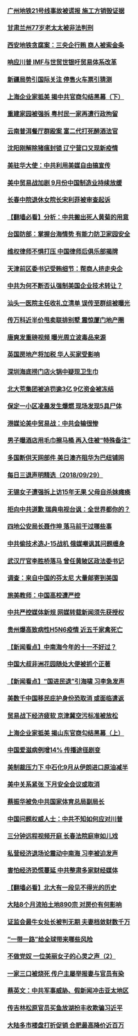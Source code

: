 #### [广州地铁21号线事故被谎报 施工方销毁证据](../pages/nsc413/n10752337.md) 

#### [甘肃兰州77岁老太太被非法判刑](../pages/nsc413/n10752231.md) 

#### [西安地铁贪腐案：三央企行贿 商人被索金条](../pages/nsc413/n10752192.md) 

#### [响应川普  IMF与世贸世银吁贸易体系改革](../pages/nsc413/n10752239.md) 

#### [新疆局势引国际关注 停售火车票引猜测](../pages/nsc413/n10752122.md) 

#### [上海企业家抵美 揭中共官商勾结黑幕（下）](../pages/nsc413/n10749183.md) 

#### [重建家园被强拆 粤村民一家再遭行政拘留](../pages/nsc413/n10752129.md) 

#### [云南普洱餐厅群殴案 富二代打死醉酒法官](../pages/nsc413/n10752157.md) 

#### [沈阳刚解除猪瘟封锁 辽宁营口又现新疫情](../pages/nsc413/n10752009.md) 

#### [美驻华大使：中共利用美媒自由搞宣传](../pages/nsc413/n10752069.md) 

#### [美中贸易战加剧 9月份中国制造业持续放缓](../pages/nsc413/n10751983.md) 

#### [长春中院退休女院长宋利菲被审查起诉](../pages/nsc413/n10751827.md) 

#### [【翻墙必看】分析：中共搬出死人黄菊的用意](../pages/nsc413/n10751047.md) 

#### [台国防部：掌握台海情势 有能力防卫家园安全](../pages/nsc413/n10751930.md) 

#### [维权律师不惧打压 中国律师后俱乐部揭牌](../pages/nsc413/n10751755.md) 

#### [天津前区委书记受贿细节：帮商人挤走央企](../pages/nsc413/n10751734.md) 

#### [中共为何不断否认强制美国企业技术转让？](../pages/nsc413/n10750697.md) 

#### [汕头一医院主任收礼立清单 误传至群组被曝光](../pages/nsc413/n10751560.md) 

#### [传万科近半价甩卖联排别墅 震惊厦门地产圈](../pages/nsc413/n10751717.md) 

#### [唐爽发重磅视频 曝光周立波毒品来源](../pages/nsc413/n10751769.md) 

#### [英国房地产将加税 华人买家受影响](../pages/nsc413/n10751736.md) 

#### [深圳海底捞门店火锅中疑现卫生巾](../pages/nsc413/n10751470.md) 

#### [北大荒集团被追罚逾3亿 9亿资金被冻结](../pages/nsc413/n10751354.md) 

#### [保定一小区凌晨发生爆燃 现场发现5具尸体](../pages/nsc413/n10751512.md) 

#### [港媒论美中贸易战：中共会输很惨](../pages/nsc413/n10751525.md) 

#### [男子曝酒店用毛巾擦马桶 再入住被“特殊备注”](../pages/nsc413/n10751288.md) 

#### [多国断供天网部件 美日澳齐阻华为巴纽铺网](../pages/nsc413/n10751370.md) 

#### [每日三退声明精选（2018/09/29）](../pages/nsc413/n10751216.md) 

#### [无锡女子遭强拆上访15年无果 父母自杀妹瘫痪](../pages/nsc413/n10751027.md) 

#### [拒向中共道歉 瑞典电视台讽：全世界都你的？](../pages/nsc413/n10750912.md) 

#### [四地公安局长聂作坤 落马前干过哪些事](../pages/nsc413/n10687131.md) 

#### [中共偷技术造J-15战机 俄媒嘲讽其问题缠身](../pages/nsc413/n10747129.md) 

#### [武汉厅官李胜桥落马 曾任黄陂区政法委书记](../pages/nsc413/n10750841.md) 

#### [调查：来自中国的芬太尼 大量邮寄到美国](../pages/nsc413/n10746608.md) 

#### [旅美教师：中国高校遭严控](../pages/nsc413/n10750728.md) 

#### [中共严控媒体新规 网媒转载新闻须先获授权](../pages/nsc413/n10750553.md) 

#### [贵州爆高致病性H5N6疫情 近五千家禽死亡](../pages/nsc413/n10750688.md) 

#### [【新闻看点】中南海今年的十一不好过？](../pages/nsc413/n10750604.md) 

#### [中国大叔非洲花园随处大便被抓个正著](../pages/nsc413/n10750670.md) 

#### [【新闻看点】“国进民退”引海啸 习李急发声](../pages/nsc413/n10750605.md) 

#### [美数千中国移民庇护身份恐取消 或面临遣返](../pages/nsc413/n10750638.md) 

#### [贸易战下经济疲软 京津冀空污标准被放松](../pages/nsc413/n10750601.md) 

#### [上海企业家抵美 揭山东官商勾结黑幕（上）](../pages/nsc413/n10749106.md) 

#### [中国爱滋病例增14% 传播途径剧变](../pages/nsc413/n10750537.md) 

#### [美制裁压力下 中石化9月从伊朗进口原油减半](../pages/nsc413/n10750277.md) 

#### [美中关系紧张 下月安全会议或取消](../pages/nsc413/n10750495.md) 

#### [蔡振华被免中共国家体育总局副局长](../pages/nsc413/n10750361.md) 

#### [中国问题权威人士：中共不知如何应对川普](../pages/nsc413/n10750446.md) 

#### [三分钟远程视频开庭 长春法院庭审如儿戏](../pages/nsc413/n10750214.md) 

#### [私营经济退场论震动中南海 习李被迫发声](../pages/nsc413/n10750267.md) 

#### [害怕经济恐慌蔓延 中共整肃多家财经媒体](../pages/nsc413/n10750330.md) 

#### [【翻墙必看】北大有一段见不得光的历史](../pages/nsc413/n10749612.md) 

#### [大陆8个月流拍土地890宗 对房价有何影响](../pages/nsc413/n10749886.md) 

#### [证监会最牛女处长被判无期 夫妻档敛财数千万](../pages/nsc413/n10750236.md) 

#### [“一带一路”给全球带来哪些风险](../pages/nsc413/n10742788.md) 

#### [不做党奴 一位美丽女子的心灵之声（2）](../pages/nsc413/n10749067.md) 

#### [一家三口被烧死 传户主屡举报妻与官员有染](../pages/nsc413/n10750053.md) 

#### [蔡英文：中共军事威胁、假新闻冲击亚太地区](../pages/nsc413/n10749955.md) 

#### [传吉林松原官员买鱼放湖扮丰收欺骗习近平](../pages/nsc413/n10749898.md) 

#### [大陆多市楼盘打折促销 合肥最高降价近百万](../pages/nsc413/n10749427.md) 

